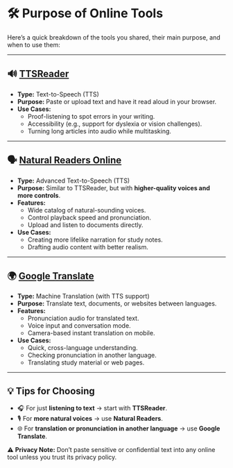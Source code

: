 # 🛠️ Purpose of Online Tools

Here’s a quick breakdown of the tools you shared, their main purpose, and when to use them:

---

## 🔊 [TTSReader](https://ttsreader.com)
- **Type:** Text-to-Speech (TTS)  
- **Purpose:** Paste or upload text and have it read aloud in your browser.  
- **Use Cases:**  
  - Proof-listening to spot errors in your writing.  
  - Accessibility (e.g., support for dyslexia or vision challenges).  
  - Turning long articles into audio while multitasking.  

---

## 🗣️ [Natural Readers Online](https://www.naturalreaders.com/online/)
- **Type:** Advanced Text-to-Speech (TTS)  
- **Purpose:** Similar to TTSReader, but with **higher-quality voices and more controls**.  
- **Features:**  
  - Wide catalog of natural-sounding voices.  
  - Control playback speed and pronunciation.  
  - Upload and listen to documents directly.  
- **Use Cases:**  
  - Creating more lifelike narration for study notes.  
  - Drafting audio content with better realism.  

---

## 🌍 [Google Translate](https://translate.google.com)
- **Type:** Machine Translation (with TTS support)  
- **Purpose:** Translate text, documents, or websites between languages.  
- **Features:**  
  - Pronunciation audio for translated text.  
  - Voice input and conversation mode.  
  - Camera-based instant translation on mobile.  
- **Use Cases:**  
  - Quick, cross-language understanding.  
  - Checking pronunciation in another language.  
  - Translating study material or web pages.  

---

## 💡 Tips for Choosing
- 🎧 For just **listening to text** → start with **TTSReader**.  
- 🎙️ For **more natural voices** → use **Natural Readers**.  
- 🌐 For **translation or pronunciation in another language** → use **Google Translate**.  

⚠️ **Privacy Note:** Don’t paste sensitive or confidential text into any online tool unless you trust its privacy policy.  
